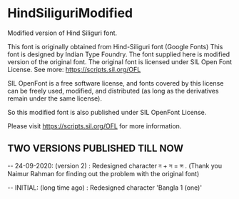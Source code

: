 # HindSiliguriModified
Modified version of Hind Siliguri font.



This font is originally obtained from Hind-Siliguri font (Google Fonts)
This font is designed by Indian Type Foundry.
The font supplied here is modified version of the original font.
The original font is licensed under SIL Open Font License.
See more: https://scripts.sil.org/OFL


SIL OpenFont is a free software license, and fonts covered by this license can be freely used, modified, and distributed (as long as the derivatives remain under the same license).

So this modified font is also published under SIL OpenFont License.

Please visit https://scripts.sil.org/OFL for more information.


## TWO VERSIONS PUBLISHED TILL NOW ##
-- 24-09-2020: (version 2) : Redesigned character ন + স = ন্স . (Thank you Naimur Rahman for finding out the problem with the original font)

-- INITIAL: (long time ago) : Redesigned character 'Bangla 1 (one)'
